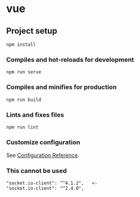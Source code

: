 # vue

## Project setup
```
npm install
```

### Compiles and hot-reloads for development
```
npm run serve
```

### Compiles and minifies for production
```
npm run build
```

### Lints and fixes files
```
npm run lint
```

### Customize configuration
See [Configuration Reference](https://cli.vuejs.org/config/).


### This cannot be used
```
"socket.io-client": "^4.1.2",   <-
"socket.io-client": "^2.4.0",
```